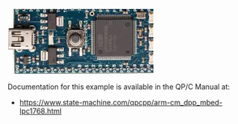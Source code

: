 ![STM32 EFM32-SLSTK3401A](../../../doxygen/images/bd_mbed-LPC1768.jpg)

Documentation for this example is available in the QP/C Manual at:

- https://www.state-machine.com/qpcpp/arm-cm_dpp_mbed-lpc1768.html

